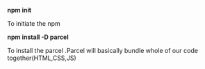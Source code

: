 
**npm init**

To initiate the npm 


**npm install -D parcel**

To install the parcel .Parcel will basically bundle whole of our code together(HTML,CSS,JS)



